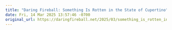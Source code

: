 ```yaml
--- 
title: "Daring Fireball: Something Is Rotten in the State of Cupertino"
date: Fri, 14 Mar 2025 13:57:46 -0700 
original_url: https://daringfireball.net/2025/03/something_is_rotten_in_the_state_of_cupertino
---
```

